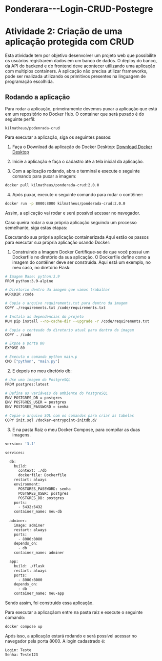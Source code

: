 # Ponderara---Login-CRUD-Postegre
# Atividade 2: Criação de uma aplicação protegida com CRUD

Esta atividade tem por objetivo desenvolver um projeto web que possibilite os usuários registrarem dados em um banco de dados. O deploy do banco, da API do backend e do frontend deve acontecer utilizando uma aplicação com multiplos containers. A aplicação não precisa utilizar frameworks, pode ser realizada utilizando os primitivos presentes na linguagem de programação escolhida.

## Rodando a aplicação

Para rodar a aplicação, primeiramente devemos puxar a aplicação que está em um repositório no Docker Hub.
O container que será puxado é do seguinte perfil:

`kilmatheus/podenrada-crud`

Para executar a aplicação, siga os seguintes passos:

1. Faça o Download da aplicação do Docker Desktop: [Download Docker Desktop](https://www.docker.com/products/docker-desktop/)
2. Inicie a aplicação e faça o cadastro até a tela inicial da aplicação.

3. Com a aplicação rodando, abra o terminal e execute o seguinte comando para puxar a imagem:

```bash
docker pull kilmatheus/ponderada-crud:2.0.0
```

4. Após puxar, execute o seguinte comando para rodar o contêiner:

```bash
docker run -p 8000:8000 kilmatheus/ponderada-crud:2.0.0
```

Assim, a aplicação vai rodar e será possível acessar no navegador.

Caso queira rodar a sua própria aplicação seguindo um processo semelhante, siga estas etapas:

Executando sua própria aplicação containerizada
Aqui estão os passos para executar sua própria aplicação usando Docker:

1. Construindo a Imagem Docker
Certifique-se de que você possui um Dockerfile no diretório da sua aplicação. O Dockerfile define como a imagem do contêiner deve ser construída. Aqui está um exemplo, no meu caso, no diretório Flask:

```bash
# Imagem Base: python:3.9
FROM python:3.9-alpine

# Diretorio dentro da imagem que vamos trabalhar
WORKDIR /code

# Copia o arquivo requirements.txt para dentro da imagem
COPY ./requirements.txt /code/requirements.txt

# Instala as dependencias do projeto
RUN pip install --no-cache-dir --upgrade -r /code/requirements.txt

# Copia o conteudo do diretorio atual para dentro da imagem
COPY . /code

# Expoe a porta 80
EXPOSE 80

# Executa o comando python main.p
CMD ["python", "main.py"]
```

2. E depois no meu diretório db:

```bash
# Use uma imagem do PostgreSQL
FROM postgres:latest

# Defina as variáveis de ambiente do PostgreSQL
ENV POSTGRES_DB = postgres
ENV POSTGRES_USER = postgres
ENV POSTGRES_PASSWORD = senha

# Copie o arquivo SQL com os comandos para criar as tabelas
COPY init.sql /docker-entrypoint-initdb.d/
```

3. E na pasta Raiz o meu Docker Compose, para compilar as duas imagens.

```bash
version: '3.1'

services:

  db:
    build:
      context: ./db
      dockerfile: Dockerfile
    restart: always
    environment:
      POSTGRES_PASSWORD: senha
      POSTGRES_USER: postgres
      POSTGRES_DB: postgres
    ports:
      - 5432:5432
    container_name: meu-db
    
  adminer:
    image: adminer
    restart: always
    ports:
      - 8080:8080
    depends_on:
      - db
    container_name: adminer

  app:
    build: ./flask
    restart: always
    ports:
      - 8000:8000
    depends_on:
      - db
    container_name: meu-app
```

Sendo assim, foi construido essa aplicação.

Para executar a aplicaçãom entre na pasta raiz e execute o seguinte comando:

```bash
docker compose up
```

Após isso, a aplicação estará rodando e será possível acessar no navegador pela porta 8000.
A login cadastrado é:

```bash
Login: Teste
Senha: Teste123
```